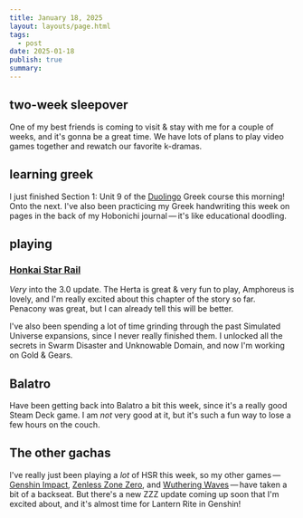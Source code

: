 ```yaml
---
title: January 18, 2025
layout: layouts/page.html
tags:
  - post
date: 2025-01-18
publish: true
summary: 
---
```

## two-week sleepover
One of my best friends is coming to visit & stay with me for a couple of weeks, and it's gonna be a great time. We have lots of plans to play video games together and rewatch our favorite k-dramas. 

## learning greek
I just finished Section 1: Unit 9 of the [Duolingo](https://www.duolingo.com/profile/jilliangmeehan) Greek course this morning! Onto the next. I've also been practicing my Greek handwriting this week on pages in the back of my Hobonichi journal — it's like educational doodling. 

## playing
### [Honkai Star Rail](../../games/playing/Honkai%20Star%20Rail/index.md)
*Very* into the 3.0 update. The Herta is great & very fun to play, Amphoreus is lovely, and I'm really excited about this chapter of the story so far. Penacony was great, but I can already tell this will be better.

I've also been spending a lot of time grinding through the past Simulated Universe expansions, since I never really finished them. I unlocked all the secrets in Swarm Disaster and Unknowable Domain, and now I'm working on Gold & Gears.

## Balatro
Have been getting back into Balatro a bit this week, since it's a really good Steam Deck game. I am *not* very good at it, but it's such a fun way to lose a few hours on the couch.

## The other gachas
I've really just been playing a *lot* of HSR this week, so my other games — [Genshin Impact](../../games/Genshin%20Impact/index.md), [Zenless Zone Zero](../../games/playing/Zenless%20Zone%20Zero/index.md), and [Wuthering Waves](../../games/playing/Wuthering%20Waves/index.md) — have taken a bit of a backseat. But there's a new ZZZ update coming up soon that I'm excited about, and it's almost time for Lantern Rite in Genshin!